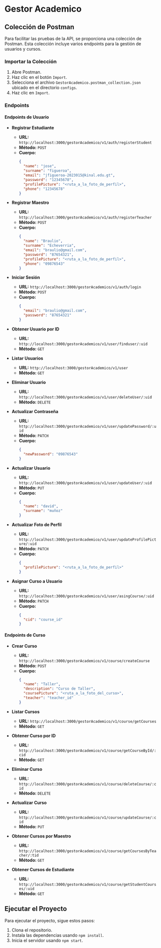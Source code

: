 # Gestor Academico

## Colección de Postman
Para facilitar las pruebas de la API, se proporciona una colección de Postman. Esta colección incluye varios endpoints para la gestión de usuarios y cursos.

### Importar la Colección
1. Abre Postman.
2. Haz clic en el botón `Import`.
3. Selecciona el archivo `GestorAcademico.postman_collection.json` ubicado en el directorio `configs`.
4. Haz clic en `Import`.

### Endpoints



#### Endpoints de Usuario
- **Registrar Estudiante**
  - **URL:** `http://localhost:3000/gestorAcademico/v1/auth/registerStudent`
  - **Método:** `POST`
  - **Cuerpo:** 
    ```json
    {
      "name": "jose",
      "surname": "figueroa",
      "email": "jfigueroa-2023015@kinal.edu.gt",
      "password": "12345678",
      "profilePicture": "<ruta_a_la_foto_de_perfil>",
      "phone": "12345678"
    }
    ```

- **Registrar Maestro**
  - **URL:** `http://localhost:3000/gestorAcademico/v1/auth/registerTeacher`
  - **Método:** `POST`
  - **Cuerpo:** 
    ```json
    {
      "name": "Braulio",
      "surname": "Echeverria",
      "email": "braulio@gmail.com",
      "password": "87654321",
      "profilePicture": "<ruta_a_la_foto_de_perfil>",
      "phone": "09876543"
    }
    ```

- **Iniciar Sesión**
  - **URL:** `http://localhost:3000/gestorAcademico/v1/auth/login`
  - **Método:** `POST`
  - **Cuerpo:** 
    ```json
    {
      "email": "braulio@gmail.com",
      "password": "87654321"
    }
    ```

- **Obtener Usuario por ID**
  - **URL:** `http://localhost:3000/gestorAcademico/v1/user/finduser/:uid`
  - **Método:** `GET`

- **Listar Usuarios**
  - **URL:** `http://localhost:3000/gestorAcademico/v1/user`
  - **Método:** `GET`

- **Eliminar Usuario**
  - **URL:** `http://localhost:3000/gestorAcademico/v1/user/deleteUser/:uid`
  - **Método:** `DELETE`

- **Actualizar Contraseña**
  - **URL:** `http://localhost:3000/gestorAcademico/v1/user/updatePassword/:uid`
  - **Método:** `PATCH`
  - **Cuerpo:** 
    ```json
    {
      "newPassword": "09876543"
    }
    ```

- **Actualizar Usuario**
  - **URL:** `http://localhost:3000/gestorAcademico/v1/user/updateUser/:uid`
  - **Método:** `PUT`
  - **Cuerpo:** 
    ```json
    {
      "name": "david",
      "surname": "muñoz"
    }
    ```

- **Actualizar Foto de Perfil**
  - **URL:** `http://localhost:3000/gestorAcademico/v1/user/updateProfilePicture/:uid`
  - **Método:** `PATCH`
  - **Cuerpo:** 
    ```json
    {
      "profilePicture": "<ruta_a_la_foto_de_perfil>"
    }
    ```

- **Asignar Curso a Usuario**
  - **URL:** `http://localhost:3000/gestorAcademico/v1/user/asingCourse/:uid`
  - **Método:** `PATCH`
  - **Cuerpo:** 
    ```json
    {
      "cid": "course_id"
    }
    ```

#### Endpoints de Curso
- **Crear Curso**
  - **URL:** `http://localhost:3000/gestorAcademico/v1/course/createCourse`
  - **Método:** `POST`
  - **Cuerpo:** 
    ```json
    {
      "name": "Taller",
      "description": "Curso de Taller",
      "coursePicture": "<ruta_a_la_foto_del_curso>",
      "teacher": "teacher_id"
    }
    ```

- **Listar Cursos**
  - **URL:** `http://localhost:3000/gestorAcademico/v1/course/getCourses`
  - **Método:** `GET`

- **Obtener Curso por ID**
  - **URL:** `http://localhost:3000/gestorAcademico/v1/course/getCourseById/:cid`
  - **Método:** `GET`

- **Eliminar Curso**
  - **URL:** `http://localhost:3000/gestorAcademico/v1/course/deleteCourse/:cid`
  - **Método:** `DELETE`

- **Actualizar Curso**
  - **URL:** `http://localhost:3000/gestorAcademico/v1/course/updateCourse/:cid`
  - **Método:** `PUT`

- **Obtener Cursos por Maestro**
  - **URL:** `http://localhost:3000/gestorAcademico/v1/course/getCoursesByTeacher/:tid`
  - **Método:** `GET`

- **Obtener Cursos de Estudiante**
  - **URL:** `http://localhost:3000/gestorAcademico/v1/course/getStudentCourses/:uid`
  - **Método:** `GET`


## Ejecutar el Proyecto
Para ejecutar el proyecto, sigue estos pasos:
1. Clona el repositorio.
2. Instala las dependencias usando `npm install`.
3. Inicia el servidor usando `npm start`.
